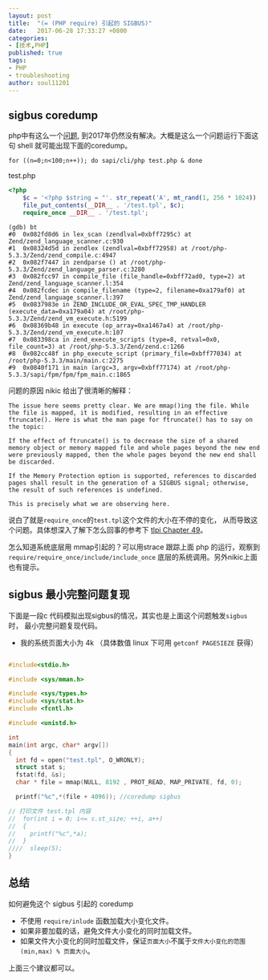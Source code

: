 ```yaml
---
layout: post
title:  "(= (PHP require) 引起的 SIGBUS)"
date:   2017-06-28 17:33:27 +0800
categories: 
- [技术,PHP]
published: true
tags:
- PHP
- troubleshooting
author: soul11201
---
```


## sigbus coredump
php中有这么一个[问题][bug-52752], 到2017年仍然没有解决。大概是这么一个问题运行下面这句 shell 就可能出现下面的coredump。

`for ((n=0;n<100;n++)); do sapi/cli/php test.php & done`

test.php
```php
<?php
    $c = '<?php $string = "'. str_repeat('A', mt_rand(1, 256 * 1024)) ."; ?>.\r\n"
    file_put_contents(__DIR__ . '/test.tpl', $c);
    require_once __DIR__ . '/test.tpl';
```


```shell
(gdb) bt
#0  0x082fd8d6 in lex_scan (zendlval=0xbff7295c) at Zend/zend_language_scanner.c:930
#1  0x08324d5d in zendlex (zendlval=0xbff72958) at /root/php-5.3.3/Zend/zend_compile.c:4947
#2  0x082f7447 in zendparse () at /root/php-5.3.3/Zend/zend_language_parser.c:3280
#3  0x082fcc97 in compile_file (file_handle=0xbff72ad0, type=2) at Zend/zend_language_scanner.l:354
#4  0x082fcdec in compile_filename (type=2, filename=0xa179af0) at Zend/zend_language_scanner.l:397
#5  0x0837983e in ZEND_INCLUDE_OR_EVAL_SPEC_TMP_HANDLER (execute_data=0xa179a04) at /root/php-5.3.3/Zend/zend_vm_execute.h:5199
#6  0x08369b48 in execute (op_array=0xa1467a4) at /root/php-5.3.3/Zend/zend_vm_execute.h:107
#7  0x083398ca in zend_execute_scripts (type=8, retval=0x0, file_count=3) at /root/php-5.3.3/Zend/zend.c:1266
#8  0x082cc48f in php_execute_script (primary_file=0xbff77034) at /root/php-5.3.3/main/main.c:2275
#9  0x0840f171 in main (argc=3, argv=0xbff77174) at /root/php-5.3.3/sapi/fpm/fpm/fpm_main.c:1865
```


问题的原因 nikic 给出了很清晰的解释：
```
The issue here seems pretty clear. We are mmap()ing the file. While the file is mapped, it is modified, resulting in an effective ftruncate(). Here is what the man page for ftruncate() has to say on the topic:

If the effect of ftruncate() is to decrease the size of a shared memory object or memory mapped file and whole pages beyond the new end were previously mapped, then the whole pages beyond the new end shall be discarded.
 
If the Memory Protection option is supported, references to discarded pages shall result in the generation of a SIGBUS signal; otherwise, the result of such references is undefined.

This is precisely what we are observing here.
```

说白了就是`require_once`的`test.tpl`这个文件的大小在不停的变化， 从而导致这个问题。具体想深入了解下怎么回事的参考下 [tlpi Chapter 49][tlpi]。

怎么知道系统底层用 mmap引起的？可以用strace 跟踪上面 php 的运行，观察到 `require/require_once/include/include_once` 底层的系统调用。另外nikic上面也有提示。

## sigbus 最小完整问题复现
下面是一段c 代码模拟出现sigbus的情况，其实也是上面这个问题触发`sigbus`时， 最小完整问题复现代码。
- 我的系统页面大小为 4k （具体数值 linux 下可用 `getconf PAGESIEZE` 获得）

```c

#include<stdio.h>

#include <sys/mman.h>

#include <sys/types.h>
#include <sys/stat.h>
#include <fcntl.h>

#include <unistd.h>

int
main(int argc, char* argv[])
{
  int fd = open("test.tpl", O_WRONLY);
  struct stat s;
  fstat(fd, &s);
  char * file = mmap(NULL, 8192 , PROT_READ, MAP_PRIVATE, fd, 0);

  printf("%c",*(file + 4096)); //coredump sigbus

// 打印文件 test.tpl 内容
//  for(int i = 0; i<= s.st_size; ++i, a++)
//  {
//    printf("%c",*a);
//  }
////  sleep(5);
}

```



## 总结

如何避免这个 sigbus 引起的 coredump

- 不使用 `require/inlude` 函数加载大小变化文件。
- 如果非要加载的话，避免文件大小变化的同时加载文件。
- 如果文件大小变化的同时加载文件，保证`页面大小`不属于`文件大小变化的范围 (min,max) % 页面大小`。

上面三个建议都可以。

[bug-52752]: https://bugs.php.net/bug.php?id=52752
[tlpi]: https://github.com/noname007/some-software-bak/blob/master/The%20Linux%20Programming%20Interface.pdf
